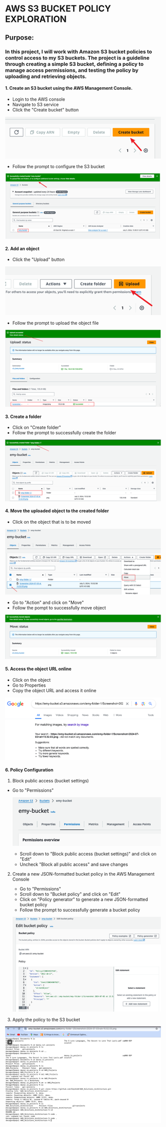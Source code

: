 # AWS S3 BUCKET POLICY EXPLORATION

## Purpose:

### In this project, I will work with Amazon S3 bucket policies to control access to my S3 buckets. The project is a guideline through creating a simple S3 bucket, defining a policy to manage access permissions, and testing the policy by uploading and retrieving objects.

#### 1. Create an S3 bucket using the AWS Management Console.
   - Login to the AWS console
   - Navigate to S3 service
   - Click the "Create bucket" button

   ![creat bucket](./img/cb-1.png)
   - Follow the prompt to configure the S3 bucket

   ![succefully created bucket](./img/cb-2.png)


#### 2. Add an object
   - Click the "Upload" button

   ![upload object](./img/ao-1.png)
   - Follow the prompt to upload the object file

   ![successfully uploaded object](./img/ao-2.png)


#### 3. Create a folder
   - Click on "Create folder"
   - Follow the prompt to successfully create the folder

   ![Create folder](./img/cf-1.png)


#### 4. Move the uploaded object to the created folder
   - Click on the object that is to be moved

   ![move object](./img/mo-1.png)
   - Go to "Action" and click on "Move"
   - Follow the pompt to successfully move object

   ![successfully moved object](./img/mo-2.png)


#### 5. Access the object URL online
   - Click on the object
   - Go to Properties
   - Copy the object URL and access it online

   ![access URL online](./img/ac-ob-url-01.png)


#### 6. Policy Configuration
1. Block public access (bucket settings)

 - Go to "Permissions"

   ![create a policy](./img/policy-1.png)
   - Scroll down to "Block public access (bucket settings)" and click on "Edit"
   - Uncheck "Block all public access" and save changes
2. Create a new JSON-formatted bucket policy in the AWS Management Console

   - Go to "Permissions"
   - Scroll down to "Bucket policy" and click on "Edit"
   -  Click on "Policy generator" to generate a new JSON-formatted bucket policy
   - Follow the prompt to successfully generate a bucket policy

   ![create a policy](./img/policy-2.png)

2. Apply the policy to the S3 bucket

![create a policy](./img/policy-3.png)


